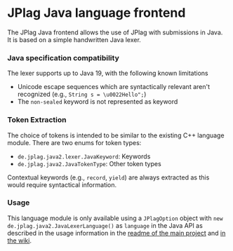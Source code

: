 # JPlag Java language frontend

The JPlag Java frontend allows the use of JPlag with submissions in Java. <br>
It is based on a simple handwritten Java lexer.

### Java specification compatibility

The lexer supports up to Java 19, with the following known limitations
- Unicode escape sequences which are syntactically relevant aren't recognized (e.g., `String s = \u0022Hello";`)
- The `non-sealed` keyword is not represented as keyword

### Token Extraction

The choice of tokens is intended to be similar to the existing C++ language module.
There are two enums for token types:
- `de.jplag.java2.lexer.JavaKeyword`: Keywords
- `de.jplag.java2.JavaTokenType`: Other token types

Contextual keywords (e.g., `record`, `yield`) are always extracted as this would require syntactical
information.

### Usage

This language module is only available using  a `JPlagOption` object with `new de.jplag.java2.JavaLexerLanguage()` as `language` in the Java API as described in the usage information in the [readme of the main project](https://github.com/jplag/JPlag#usage) and [in the wiki](https://github.com/jplag/JPlag/wiki/1.-How-to-Use-JPlag).
